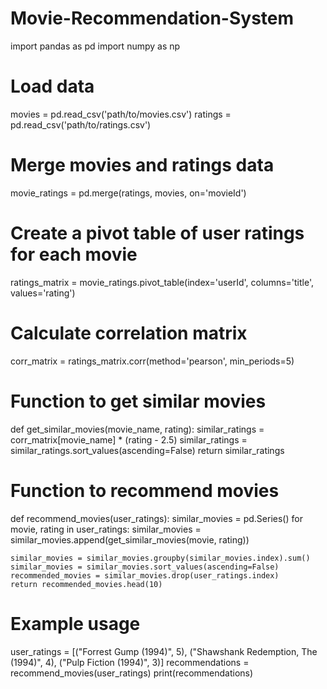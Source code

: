 # Movie-Recommendation-System
import pandas as pd
import numpy as np
# Load data
movies = pd.read_csv('path/to/movies.csv')
ratings = pd.read_csv('path/to/ratings.csv')
# Merge movies and ratings data
movie_ratings = pd.merge(ratings, movies, on='movieId')

# Create a pivot table of user ratings for each movie
ratings_matrix = movie_ratings.pivot_table(index='userId', columns='title', values='rating')

# Calculate correlation matrix
corr_matrix = ratings_matrix.corr(method='pearson', min_periods=5)

# Function to get similar movies
def get_similar_movies(movie_name, rating):
    similar_ratings = corr_matrix[movie_name] * (rating - 2.5)
    similar_ratings = similar_ratings.sort_values(ascending=False)
    return similar_ratings

# Function to recommend movies
def recommend_movies(user_ratings):
    similar_movies = pd.Series()
    for movie, rating in user_ratings:
        similar_movies = similar_movies.append(get_similar_movies(movie, rating))
    
    similar_movies = similar_movies.groupby(similar_movies.index).sum()
    similar_movies = similar_movies.sort_values(ascending=False)
    recommended_movies = similar_movies.drop(user_ratings.index)
    return recommended_movies.head(10)

# Example usage
user_ratings = [("Forrest Gump (1994)", 5), ("Shawshank Redemption, The (1994)", 4), ("Pulp Fiction (1994)", 3)]
recommendations = recommend_movies(user_ratings)
print(recommendations)
